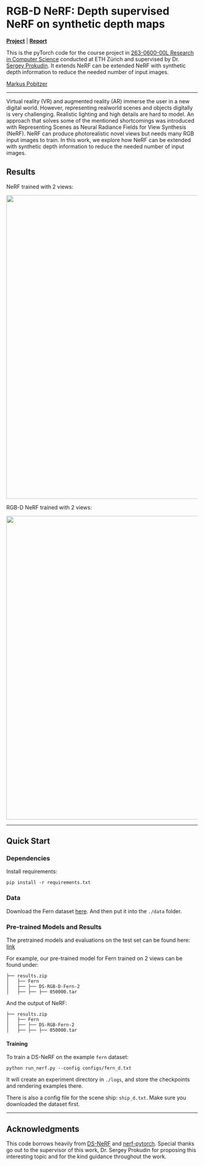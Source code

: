 # RGB-D NeRF: Depth supervised NeRF on synthetic depth maps

[**Project**](https://github.com/Markus-Pobitzer/RGBD-NeRF) | [**Report**](./resources/RGBD_NeRF.pdf)

This is the pyTorch code for the course project in [263-0600-00L  Research in Computer Science](https://www.vorlesungen.ethz.ch//Vorlesungsverzeichnis/lerneinheit.view?lerneinheitId=162285&semkez=2022W&ansicht=LEHRVERANSTALTUNGEN&lang=en)
conducted at ETH Zürich and supervised by Dr. [Sergey Prokudin](https://scholar.google.de/citations?user=xSywCzAAAAAJ&hl=en). It extends  NeRF can be extended NeRF with synthetic depth information to reduce the needed number of input images.


 [Markus Pobitzer](https://markus-pobitzer.github.io/markuspobitzer/)

---

Virtual reality (VR) and augmented reality (AR) immerse
the user in a new digital world. However, representing realworld scenes and objects digitally is very challenging. Realistic lighting and high details are hard to model. An approach that solves some of the mentioned shortcomings was
introduced with Representing Scenes as Neural Radiance
Fields for View Synthesis (NeRF). NeRF can produce photorealistic novel views but needs many RGB input images to
train. In this work, we explore how NeRF can be extended
with synthetic depth information to reduce the needed number of input images.

## Results

NeRF trained with 2 views:
<p align="center">
  <img src="./Resources/rgb-fern.gif"  width="800" />
</p>

RGB-D NeRF trained with 2 views:
<p align="center">
  <img src="./Resources/rgb-d-fern.gif"  width="800" />
</p>

---


## Quick Start

### Dependencies

Install requirements:
```
pip install -r requirements.txt
```

### Data

Download the Fern dataset [here](https://drive.google.com/drive/folders/1L4itFnmYqbaeoJCCs2ClLVPXjZY_iY7L?usp=sharing).
And then put it into the `./data` folder.

### Pre-trained Models and Results

The pretrained models and evaluations on the test set can be found here: [link](https://drive.google.com/drive/folders/1bPA-tvvl7XZGOGlos0MJ35dniR9Hat9y?usp=sharing)

For example, our pre-trained model for Fern trained on 2 views can be found under:
```
├── results.zip
│   ├── Fern
│   ├── ├── DS-RGB-D-Fern-2
│   ├── ├── ├── 050000.tar
```
And the output of NeRF:
```
├── results.zip
│   ├── Fern
│   ├── ├── DS-RGB-Fern-2
│   ├── ├── ├── 050000.tar
```

#### Training

To train a DS-NeRF on the example `fern` dataset:
```
python run_nerf.py --config configs/fern_d.txt
```

It will create an experiment directory in `./logs`, and store the checkpoints and rendering examples there.

There is also a config file for the scene ship: `ship_d.txt`. Make sure you downloaded the dataset first.

---

## Acknowledgments

This code borrows heavily from [DS-NeRF](https://github.com/dunbar12138/DSNeRF) and [nerf-pytorch](https://github.com/yenchenlin/nerf-pytorch). 
Special thanks go out to the supervisor of this work, Dr.
Sergey Prokudin for proposing this interesting topic and for
the kind guidance throughout the work.
